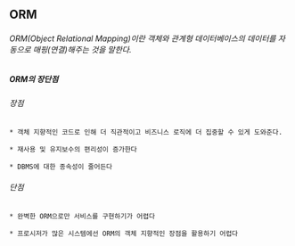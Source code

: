 ## ORM

###### ORM(Object Relational Mapping)이란 객체와 관계형 데이터베이스의 데이터를 자동으로 매핑(연결)해주는 것을 말한다.


##### ORM의 장단점

###### 장점

	* 객체 지향적인 코드로 인해 더 직관적이고 비즈니스 로직에 더 집중할 수 있게 도와준다.
    
    * 재사용 및 유지보수의 편리성이 증가한다
    
    * DBMS에 대한 종속성이 줄어든다
    
    
###### 단점
	
    * 완벽한 ORM으로만 서비스를 구현하기가 어렵다
    
    * 프로시저가 많은 시스템에선 ORM의 객체 지향적인 장점을 활용하기 어렵다
